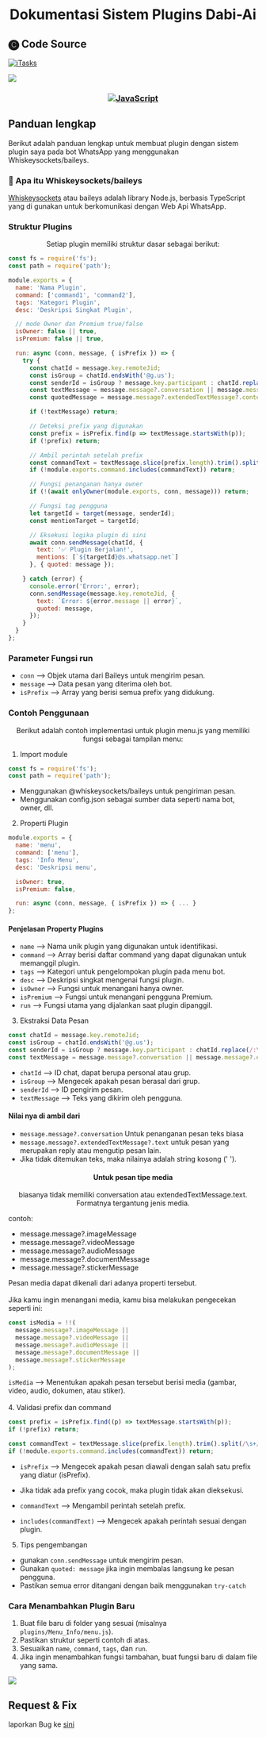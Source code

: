 # <div align='center'>Dokumentasi Sistem Plugins Dabi-Ai</div>

## 🅒 Code Source
[![iTasks](https://github-readme-stats.vercel.app/api/pin/?username=maoudabi0&repo=Dabi-Ai&border_color=7F3FBF&bg_color=FFFFFF&title_color=010101&text_color=8B949E&icon_color=7F3FBF)](https://github.com/maoudabi0/Dabi-Ai)

<a><img src='https://i.imgur.com/LyHic3i.gif'/></a>

<h3>
 <p align="center">
  <a href="https://id.m.wikipedia.org/wiki/JavaScript">
   <img src="https://img.shields.io/badge/JavaScript-0?style=for-the-badge&logo=javascript&logoColor=F7DF1E&logoSize=3&color=323330" alt="JavaScript" />
  </a>
 </p>
</h3>

## Panduan lengkap

<p align="left">
Berikut adalah panduan lengkap untuk membuat plugin dengan sistem plugin saya pada bot WhatsApp yang menggunakan Whiskeysockets/baileys.
</p>

### 🔎  Apa itu Whiskeysockets/baileys
 [Whiskeysockets](https://guide.whiskeysockets.io) atau baileys adalah library Node.js, berbasis TypeScript yang di gunakan untuk berkomunikasi dengan Web Api WhatsApp.


### Struktur Plugins
<p align="center">
Setiap plugin memiliki struktur dasar sebagai berikut:
</p>

```js
const fs = require('fs');
const path = require('path');

module.exports = {
  name: 'Nama Plugin',
  command: ['command1', 'command2'],
  tags: 'Kategori Plugin',
  desc: 'Deskripsi Singkat Plugin',

  // mode Owner dan Premium true/false
  isOwner: false || true,
  isPremium: false || true,

  run: async (conn, message, { isPrefix }) => {
    try {
      const chatId = message.key.remoteJid;
      const isGroup = chatId.endsWith('@g.us');
      const senderId = isGroup ? message.key.participant : chatId.replace(/:\d+@/, '@');
      const textMessage = message.message?.conversation || message.message?.extendedTextMessage?.text || '';
      const quotedMessage = message.message?.extendedTextMessage?.contextInfo?.quotedMessage;

      if (!textMessage) return;

      // Deteksi prefix yang digunakan
      const prefix = isPrefix.find(p => textMessage.startsWith(p));
      if (!prefix) return;

      // Ambil perintah setelah prefix
      const commandText = textMessage.slice(prefix.length).trim().split(/\s+/)[0].toLowerCase();
      if (!module.exports.command.includes(commandText)) return;

      // Fungsi penanganan hanya owner 
      if (!(await onlyOwner(module.exports, conn, message))) return;

      // Fungsi tag pengguna 
      let targetId = target(message, senderId);
      const mentionTarget = targetId;

      // Eksekusi logika plugin di sini
      await conn.sendMessage(chatId, {
        text: '✅ Plugin Berjalan!',
        mentions: [`${targetId}@s.whatsapp.net`]
      }, { quoted: message });

    } catch (error) {
      console.error('Error:', error);
      conn.sendMessage(message.key.remoteJid, {
        text: `Error: ${error.message || error}`,
        quoted: message,
      });
    }
  }
};
```

### Parameter Fungsi run
- ```conn```  -->  Objek utama dari Baileys untuk mengirim pesan.
- ```message```  -->  Data pesan yang diterima oleh bot.
- ```isPrefix```  -->  Array yang berisi semua prefix yang didukung.


### Contoh Penggunaan
<p align="center">
Berikut adalah contoh implementasi untuk plugin menu.js yang memiliki fungsi sebagai tampilan menu:
</p>


1. Import module
```js
const fs = require('fs');
const path = require('path');
```
- Menggunakan @whiskeysockets/baileys untuk pengiriman pesan.
- Menggunakan config.json sebagai sumber data seperti nama bot, owner, dll.

2. Properti Plugin
```js
module.exports = {
  name: 'menu',
  command: ['menu'],
  tags: 'Info Menu',
  desc: 'Deskripsi menu',

  isOwner: true,
  isPremium: false,

  run: async (conn, message, { isPrefix }) => { ... }
};
```

#### Penjelasan Property Plugins
- ```name```  -->  Nama unik plugin yang digunakan untuk identifikasi.
- ```command```  -->  Array berisi daftar command yang dapat digunakan untuk memanggil plugin.
- ```tags```  -->  Kategori untuk pengelompokan plugin pada menu bot.
- ```desc```  -->  Deskripsi singkat mengenai fungsi plugin.
- ```isOwner```  -->  Fungsi untuk menangani hanya owner.
- ```isPremium```  -->  Fungsi untuk menangani pengguna Premium.
- ```run```  -->  Fungsi utama yang dijalankan saat plugin dipanggil.

3. Ekstraksi Data Pesan
```js
const chatId = message.key.remoteJid;
const isGroup = chatId.endsWith('@g.us');
const senderId = isGroup ? message.key.participant : chatId.replace(/:\d+@/, '@');
const textMessage = message.message?.conversation || message.message?.extendedTextMessage?.text || '';
```

- ```chatId```  -->  ID chat, dapat berupa personal atau grup.
- ```isGroup```  -->  Mengecek apakah pesan berasal dari grup.
- ```senderId```  -->  ID pengirim pesan.
- ```textMessage```  -->  Teks yang dikirim oleh pengguna.

<h4>
 <p align="left">
 Nilai nya di ambil dari
 </p>
</h4>

- ```message.message?.conversation``` Untuk penanganan pesan teks biasa
- ```message.message?.extendedTextMessage?.text``` untuk pesan yang merupakan reply atau mengutip pesan lain.
- Jika tidak ditemukan teks, maka nilainya adalah string kosong (' ').

<h4>
 <p align="center">
 Untuk pesan tipe media
 </p>
</h4>

<p align="center">
 biasanya tidak memiliki conversation atau extendedTextMessage.text. Formatnya tergantung jenis media.
</p>

contoh:

- message.message?.imageMessage
- message.message?.videoMessage
- message.message?.audioMessage
- message.message?.documentMessage
- message.message?.stickerMessage

Pesan media dapat dikenali dari adanya properti tersebut. <br> <br>
Jika kamu ingin menangani media, kamu bisa melakukan pengecekan seperti ini:

```js
const isMedia = !!(
  message.message?.imageMessage ||
  message.message?.videoMessage ||
  message.message?.audioMessage ||
  message.message?.documentMessage ||
  message.message?.stickerMessage
);
```

```isMedia```  -->  Menentukan apakah pesan tersebut berisi media (gambar, video, audio, dokumen, atau stiker).<br> <br>
4. Validasi prefix dan command
```js
const prefix = isPrefix.find((p) => textMessage.startsWith(p));
if (!prefix) return;
```

```js
const commandText = textMessage.slice(prefix.length).trim().split(/\s+/)[0].toLowerCase();
if (!module.exports.command.includes(commandText)) return;

```
- ```isPrefix```  -->  Mengecek apakah pesan diawali dengan salah satu prefix yang diatur (isPrefix).
- Jika tidak ada prefix yang cocok, maka plugin tidak akan dieksekusi.

- ```commandText```  -->  Mengambil perintah setelah prefix.
- ```includes(commandText)```  -->  Mengecek apakah perintah sesuai dengan plugin.

5. Tips pengembangan
- gunakan ```conn.sendMessage``` untuk mengirim pesan.
- Gunakan ```quoted: message``` jika ingin membalas langsung ke pesan pengguna.
- Pastikan semua error ditangani dengan baik menggunakan ```try-catch```

### Cara Menambahkan Plugin Baru
1. Buat file baru di folder yang sesuai (misalnya `plugins/Menu_Info/menu.js`).
2. Pastikan struktur seperti contoh di atas.
3. Sesuaikan `name`, `command`, `tags`, dan `run`.
4. Jika ingin menambahkan fungsi tambahan, buat fungsi baru di dalam file yang sama.

<a><img src='https://i.imgur.com/LyHic3i.gif'/></a>

## Request & Fix 
   laporkan Bug ke [sini](https://wa.me/6285725892962?text=halo+kak+aku+ingin+melaporkan+bug)
   